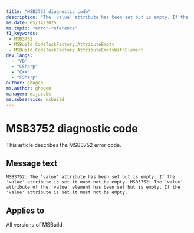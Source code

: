 ```yaml
---
title: "MSB3752 diagnostic code"
description: "The 'value' attribute has been set but is empty. If the 'value' attribute is set it must not be empty."
ms.date: 05/14/2025
ms.topic: "error-reference"
f1_keywords:
 - MSB3752
 - MSBuild.CodeTaskFactory.AttributeEmpty
 - MSBuild.CodeTaskFactory.AttributeEmptyWithElement
dev_langs:
  - "VB"
  - "CSharp"
  - "C++"
  - "FSharp"
author: ghogen
ms.author: ghogen
manager: mijacobs
ms.subservice: msbuild
---
```


# MSB3752 diagnostic code

<!-- :::ErrorDefinitionDescription::: -->
<!-- :::editable-content name="introDescription"::: -->
This article describes the MSB3752 error code.
<!-- :::editable-content-end::: -->

## Message text

`MSB3752: The 'value' attribute has been set but is empty. If the 'value' attribute is set it must not be empty.
MSB3752: The 'value' attribute of the 'value' element has been set but is empty. If the 'value' attribute is set it must not be empty.`

<!-- :::editable-content name="postOutputDescription"::: -->
<!--
{StrBegin="MSB3752: "}

{StrBegin="MSB3752: "}
-->
<!-- :::editable-content-end::: -->
<!-- :::ErrorDefinitionDescription-end::: -->

## Applies to

All versions of MSBuild
